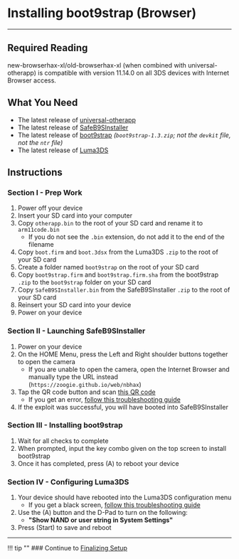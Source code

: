 # Installing boot9strap (Browser)
---

## Required Reading

new-browserhax-xl/old-browserhax-xl (when combined with universal-otherapp) is compatible with version 11.14.0 on all 3DS devices with Internet Browser access.

## What You Need

* The latest release of [universal-otherapp](https://github.com/TuxSH/universal-otherapp/releases/latest)
* The latest release of [SafeB9SInstaller](https://github.com/d0k3/SafeB9SInstaller/releases/latest)
* The latest release of [boot9strap](https://github.com/SciresM/boot9strap/releases/latest) *(`boot9strap-1.3.zip`; not the `devkit` file, not the `ntr` file)*
* The latest release of [Luma3DS](https://github.com/LumaTeam/Luma3DS/releases/latest) 

## Instructions

### Section I - Prep Work

1. Power off your device
1. Insert your SD card into your computer
1. Copy `otherapp.bin` to the root of your SD card and rename it to `arm11code.bin`
    - If you do not see the `.bin` extension, do not add it to the end of the filename
1. Copy `boot.firm` and `boot.3dsx` from the Luma3DS `.zip` to the root of your SD card
1. Create a folder named `boot9strap` on the root of your SD card
1. Copy `boot9strap.firm` and `boot9strap.firm.sha` from the boot9strap `.zip` to the `boot9strap` folder on your SD card
1. Copy `SafeB9SInstaller.bin` from the SafeB9SInstaller `.zip` to the root of your SD card
1. Reinsert your SD card into your device
1. Power on your device

### Section II - Launching SafeB9SInstaller

1. Power on your device
1. On the HOME Menu, press the Left and Right shoulder buttons together to open the camera
    - If you are unable to open the camera, open the Internet Browser and manually type the URL instead (`https://zoogie.github.io/web/nbhax`)
1. Tap the QR code button and scan [this QR code](http://api.qrserver.com/v1/create-qr-code/?color=000000&bgcolor=FFFFFF&data=https%3A%2F%2Fzoogie.github.io%2Fweb%2Fnbhax&qzone=1&margin=0&size=400x400&ecc=L)
    - If you get an error, [follow this troubleshooting guide](troubleshooting#a-browser-based-exploit-is-not-working)
1. If the exploit was successful, you will have booted into SafeB9SInstaller

### Section III - Installing boot9strap

1. Wait for all checks to complete
1. When prompted, input the key combo given on the top screen to install boot9strap
1. Once it has completed, press (A) to reboot your device

### Section IV - Configuring Luma3DS

1. Your device should have rebooted into the Luma3DS configuration menu
    - If you get a black screen, [follow this troubleshooting guide](troubleshooting#black-screen-on-sysnand-boot-after-installing-boot9strap)
1. Use the (A) button and the D-Pad to turn on the following:
    - **"Show NAND or user string in System Settings"**
1. Press (Start) to save and reboot

___

!!! tip ""
    ### Continue to [Finalizing Setup](../finalizing-setup)
